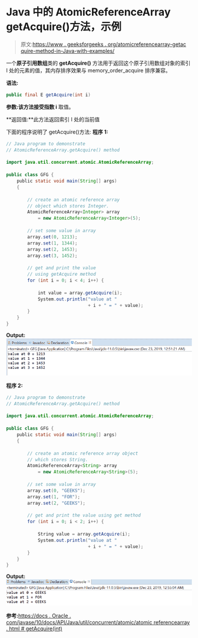 # Java 中的 AtomicReferenceArray getAcquire()方法，示例

> 原文:[https://www . geeksforgeeks . org/atomicreferencearray-getac quire-method-in-Java-with-examples/](https://www.geeksforgeeks.org/atomicreferencearray-getacquire-method-in-java-with-examples/)

一个**原子引用数组**类的 **getAcquire()** 方法用于返回这个原子引用数组对象的索引 I 处的元素的值，其内存排序效果与 memory_order_acquire 排序兼容。

**语法:**

```java
public final E getAcquire(int i)

```

**参数:**该方法接受**指数 i** 取值。

**返回值:**此方法返回索引 I 处的当前值

下面的程序说明了 getAcquire()方法:
**程序 1:**

```java
// Java program to demonstrate
// AtomicReferenceArray.getAcquire() method

import java.util.concurrent.atomic.AtomicReferenceArray;

public class GFG {
    public static void main(String[] args)
    {

        // create an atomic reference array
        // object which stores Integer.
        AtomicReferenceArray<Integer> array
            = new AtomicReferenceArray<Integer>(5);

        // set some value in array
        array.set(0, 1213);
        array.set(1, 1344);
        array.set(2, 1453);
        array.set(3, 1452);

        // get and print the value
        // using getAcquire method
        for (int i = 0; i < 4; i++) {

            int value = array.getAcquire(i);
            System.out.println("value at "
                               + i + " = " + value);
        }
    }
}
```

**Output:**![](img/8059e8744dc2595601629bb4f54c2205.png)

**程序 2:**

```java
// Java program to demonstrate
// AtomicReferenceArray.getAcquire() method

import java.util.concurrent.atomic.AtomicReferenceArray;

public class GFG {
    public static void main(String[] args)
    {

        // create an atomic reference array object
        // which stores String.
        AtomicReferenceArray<String> array
            = new AtomicReferenceArray<String>(5);

        // set some value in array
        array.set(0, "GEEKS");
        array.set(1, "FOR");
        array.set(2, "GEEKS");

        // get and print the value using get method
        for (int i = 0; i < 2; i++) {

            String value = array.getAcquire(i);
            System.out.println("value at "
                               + i + " = " + value);
        }
    }
}
```

**Output:**![](img/ade40f7ac190c4861c469099e6acea69.png)

**参考:**[https://docs . Oracle . com/javase/10/docs/API/Java/util/concurrent/atomic/atomic referencearray . html # getAcquire(int)](https://docs.oracle.com/javase/10/docs/api/java/util/concurrent/atomic/AtomicReferenceArray.html#getAcquire(int))